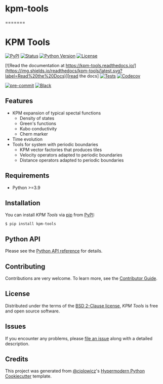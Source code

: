 # kpm-tools

=======

# KPM Tools

[![PyPI](https://img.shields.io/pypi/v/kpm-tools.svg)][pypi_]
[![Status](https://img.shields.io/pypi/status/kpm-tools.svg)][status]
[![Python Version](https://img.shields.io/pypi/pyversions/kpm-tools)][python version]
[![License](https://img.shields.io/pypi/l/kpm-tools)][license]

[![Read the documentation at https://kpm-tools.readthedocs.io/](https://img.shields.io/readthedocs/kpm-tools/latest.svg?label=Read%20the%20Docs)][read the docs]
[![Tests](https://github.com/piskunow/kpm-tools/workflows/Tests/badge.svg)][tests]
[![Codecov](https://codecov.io/gh/piskunow/kpm-tools/branch/main/graph/badge.svg)][codecov]

[![pre-commit](https://img.shields.io/badge/pre--commit-enabled-brightgreen?logo=pre-commit&logoColor=white)][pre-commit]
[![Black](https://img.shields.io/badge/code%20style-black-000000.svg)][black]

[pypi_]: https://pypi.org/project/kpm-tools/
[status]: https://pypi.org/project/kpm-tools/
[python version]: https://pypi.org/project/kpm-tools
[read the docs]: https://kpm-tools.readthedocs.io/
[tests]: https://github.com/piskunow/kpm-tools/actions?workflow=Tests
[codecov]: https://app.codecov.io/gh/piskunow/kpm-tools
[pre-commit]: https://github.com/pre-commit/pre-commit
[black]: https://github.com/psf/black

## Features

- KPM expansion of typical spectal functions
  - Density of states
  - Green's functions
  - Kubo conductivity
  - Chern marker
- Time evolution
- Tools for system with periodic boundaries
  - KPM vector factories that produces tiles
  - Velocity operators adapted to periodic boundaries
  - Distance operators adapted to periodic boundaries

## Requirements

- Python >=3.9

## Installation

You can install _KPM Tools_ via [pip] from [PyPI]:

```console
$ pip install kpm-tools
```

## Python API

Please see the [Python API reference] for details.

## Contributing

Contributions are very welcome.
To learn more, see the [Contributor Guide].

## License

Distributed under the terms of the [BSD 2-Clause license][license],
_KPM Tools_ is free and open source software.

## Issues

If you encounter any problems,
please [file an issue] along with a detailed description.

## Credits

This project was generated from [@cjolowicz]'s [Hypermodern Python Cookiecutter] template.

[@cjolowicz]: https://github.com/cjolowicz
[pypi]: https://pypi.org/
[hypermodern python cookiecutter]: https://github.com/cjolowicz/cookiecutter-hypermodern-python
[file an issue]: https://github.com/piskunow/kpm-tools/issues
[pip]: https://pip.pypa.io/

<!-- github-only -->

[license]: https://github.com/piskunow/kpm-tools/blob/main/LICENSE
[contributor guide]: https://github.com/piskunow/kpm-tools/blob/main/CONTRIBUTING.md
[Python API reference]: https://kpm-tools.readthedocs.io/en/latest/api.html
